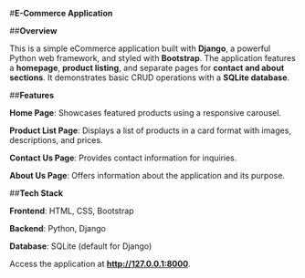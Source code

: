 #**E-Commerce Application**

##**Overview**

This is a simple eCommerce application built with **Django**, a powerful Python web framework, and styled with **Bootstrap**. 
The application features a **homepage**, **product listing**, and separate pages for **contact and about sections**. 
It demonstrates basic CRUD operations with a **SQLite database**.

##**Features**

**Home Page**: Showcases featured products using a responsive carousel.

**Product List Page**: Displays a list of products in a card format with images, descriptions, and prices.

**Contact Us Page**: Provides contact information for inquiries.

**About Us Page**: Offers information about the application and its purpose.

##**Tech Stack**

**Frontend**: HTML, CSS, Bootstrap

**Backend**: Python, Django

**Database**: SQLite (default for Django)

Access the application at **http://127.0.0.1:8000**.
